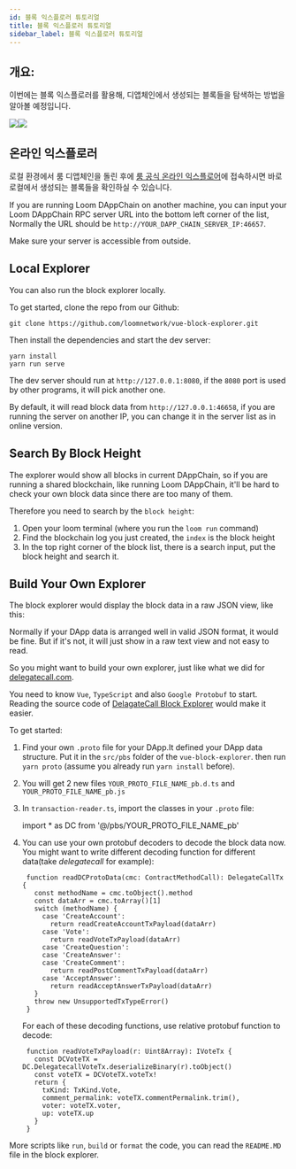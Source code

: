 ```yaml
---
id: 블록 익스플로러 튜토리얼
title: 블록 익스플로러 튜토리얼
sidebar_label: 블록 익스플로러 튜토리얼
---
```

## 개요:

이번에는 블록 익스플로러를 활용해, 디앱체인에서 생성되는 블록들을 탐색하는 방법을 알아볼 예정입니다.

![](/developers/img/block_explorer.png)![](/developers/img/block_explorer_details.png)

## 온라인 익스플로러

로컬 환경에서 룸 디앱체인을 돌린 후에 [룸 공식 온라인 익스플로어](https://blockexplorer.loomx.io)에 접속하시면 바로 로컬에서 생성되는 블록들을 확인하실 수 있습니다.

If you are running Loom DAppChain on another machine, you can input your Loom DAppChain RPC server URL into the bottom left corner of the list, Normally the URL should be `http://YOUR_DAPP_CHAIN_SERVER_IP:46657`.

Make sure your server is accessible from outside.

## Local Explorer

You can also run the block explorer locally.

To get started, clone the repo from our Github:

    git clone https://github.com/loomnetwork/vue-block-explorer.git
    

Then install the dependencies and start the dev server:

    yarn install
    yarn run serve
    

The dev server should run at `http://127.0.0.1:8080`, if the `8080` port is used by other programs, it will pick another one.

By default, it will read block data from `http://127.0.0.1:46658`, if you are running the server on another IP, you can change it in the server list as in online version.

## Search By Block Height

The explorer would show all blocks in current DAppChain, so if you are running a shared blockchain, like running Loom DAppChain, it'll be hard to check your own block data since there are too many of them.

Therefore you need to search by the `block height`:

1. Open your loom terminal (where you run the `loom run` command)
2. Find the blockchain log you just created, the `index` is the block height
3. In the top right corner of the block list, there is a search input, put the block height and search it.

## Build Your Own Explorer

The block explorer would display the block data in a raw JSON view, like this:

Normally if your DApp data is arranged well in valid JSON format, it would be fine. But if it's not, it will just show in a raw text view and not easy to read.

So you might want to build your own explorer, just like what we did for [delegatecall.com](http://blockchain.delegatecall.com).

You need to know `Vue`, `TypeScript` and also `Google Protobuf` to start. Reading the source code of [DelagateCall Block Explorer](https://github.com/loomnetwork/vue-block-explorer/tree/dc-2) would make it easier.

To get started:

1. Find your own `.proto` file for your DApp.It defined your DApp data structure. Put it in the `src/pbs` folder of the `vue-block-explorer`. then run `yarn proto` (assume you already run `yarn install` before).
2. You will get 2 new files `YOUR_PROTO_FILE_NAME_pb.d.ts` and `YOUR_PROTO_FILE_NAME_pb.js`
3. In `transaction-reader.ts`, import the classes in your `.proto` file:

    import * as DC from '@/pbs/YOUR_PROTO_FILE_NAME_pb'
    

1. You can use your own protobuf decoders to decode the block data now. You might want to write different decoding function for different data(take *delegatecall* for example):
    
        function readDCProtoData(cmc: ContractMethodCall): DelegateCallTx {
          const methodName = cmc.toObject().method
          const dataArr = cmc.toArray()[1]
          switch (methodName) {
            case 'CreateAccount':
              return readCreateAccountTxPayload(dataArr)
            case 'Vote':
              return readVoteTxPayload(dataArr)
            case 'CreateQuestion':
            case 'CreateAnswer':
            case 'CreateComment':
              return readPostCommentTxPayload(dataArr)
            case 'AcceptAnswer':
              return readAcceptAnswerTxPayload(dataArr)
          }
          throw new UnsupportedTxTypeError()
        }
        
    
    For each of these decoding functions, use relative protobuf function to decode:
    
        function readVoteTxPayload(r: Uint8Array): IVoteTx {
          const DCVoteTX = DC.DelegatecallVoteTx.deserializeBinary(r).toObject()
          const voteTX = DCVoteTX.voteTx!
          return {
            txKind: TxKind.Vote,
            comment_permalink: voteTX.commentPermalink.trim(),
            voter: voteTX.voter,
            up: voteTX.up
          }
        }
        

More scripts like `run`, `build` or `format` the code, you can read the `README.MD` file in the block explorer.